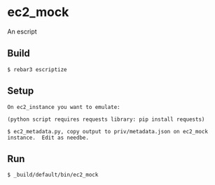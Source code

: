 ec2_mock
=====

An escript

Build
-----

    $ rebar3 escriptize


Setup
---

    On ec2_instance you want to emulate:

    (python script requires requests library: pip install requests)

    $ ec2_metadata.py, copy output to priv/metadata.json on ec2_mock instance.  Edit as needbe.

Run
---

    $ _build/default/bin/ec2_mock
